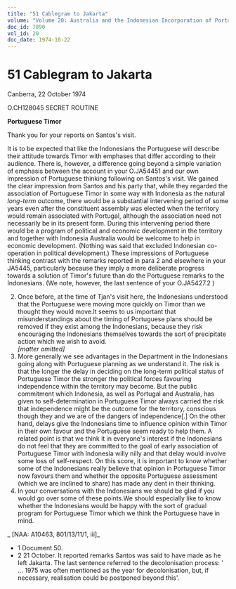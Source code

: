 ```yaml
---
title: "51 Cablegram to Jakarta"
volume: "Volume 20: Australia and the Indonesian Incorporation of Portuguese Timor, 1974-1976"
doc_id: 7890
vol_id: 20
doc_date: 1974-10-22
---
```


# 51 Cablegram to Jakarta

Canberra, 22 October 1974

O.CH128045 SECRET ROUTINE

**Portuguese Timor**

Thank you for your reports on Santos's visit.

It is to be expected that like the Indonesians the Portuguese will describe their attitude towards Timor with emphases that differ according to their audience. There is, however, a difference going beyond a simple variation of emphasis between the account in your O.JA54451 and our own impression of Portuguese thinking following on Santos's visit. We gained the clear impression from Santos and his party that, while they regarded the association of Portuguese Timor in some way with Indonesia as the natural _long-term_ outcome, there would be a substantial intervening period of some years even after the constituent assembly was elected when the territory would remain associated with Portugal, although the association need not necessarily be in its present form. During this intervening period there would be a program of political and economic development in the territory and together with Indonesia Australia would be welcome to help in economic development. (Nothing was said that excluded Indonesian co-operation in political development.) These impressions of Portuguese thinking contrast with the remarks reported in para 2 and elsewhere in your JA5445, particularly because they imply a more deliberate progress towards a solution of Timor's future than do the Portuguese remarks to the Indonesians. (We note, however, the last sentence of your O.JA5427.2 )

  2. Once before, at the time of Tjan's visit here, the Indonesians understood that the Portuguese were moving more quickly on Timor than we thought they would move.lt seems to us important that misunderstandings about the timing of Portuguese plans should be removed if they exist among the Indonesians, because they risk encouraging the Indonesians themselves towards the sort of precipitate action which we wish to avoid.  
_[matter omitted]_
  3. More generally we see advantages in the Department in the Indonesians going along with Portuguese planning as we understand it. The risk is that the longer the delay in deciding on the long-term political status of Portuguese Timor the stronger the political forces favouring independence within the territory may become. But the public commitment which Indonesia, as well as Portugal and Australia, has given to self-determination in Portuguese Timor always carried the risk that independence might be the outcome for the territory, conscious though they and we are of the dangers of independence[.] On the other hand, delays give the Indonesians time to influence opinion within Timor in their own favour and the Portuguese seem ready to help them. A related point is that we think it in everyone's interest if the Indonesians do not feel that they are committed to the goal of early association of Portuguese Timor with Indonesia willy nilly and that delay would involve some loss of self-respect. On this score, it is important to know whether some of the Indonesians really believe that opinion in Portuguese Timor now favours them and whether the opposite Portuguese assessment (which we are inclined to share) has made any dent in their thinking.
  4. In your conversations with the Indonesians we should be glad if you would go over some of these points.We should especially like to know whether the Indonesians would be happy with the sort of gradual program for Portuguese Timor which we think the Portuguese have in mind.



_ [NAA: A10463, 801/13/11/1, iii]_

  * 1 Document 50.
  * 2 21 October. It reported remarks Santos was said to have made as he left Jakarta. The last sentence referred to the decolonisation process: ' ... 1975 was often mentioned as the year for decolonisation, but, if necessary, realisation could be postponed beyond this'.


